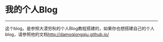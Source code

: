 # 我的个人Blog
------

这个blog，是参照大漠穷秋的个人Blog教程搭建的，如果你也想搭建自己的个人blog，请参照他的文档<http://damoqiongqiu.github.io/>
